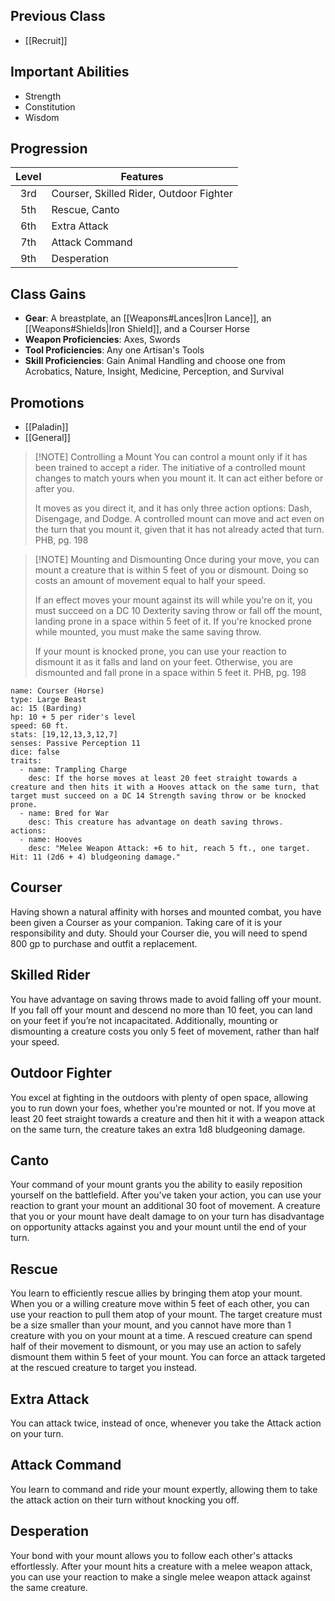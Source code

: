 ## Previous Class
- [[Recruit]]
## Important Abilities
- Strength
- Constitution
- Wisdom
## Progression
| Level | Features                                |
| :---: | --------------------------------------- |
|  3rd  | Courser, Skilled Rider, Outdoor Fighter |
|  5th  | Rescue, Canto                           |
|  6th  | Extra Attack                            |
|  7th  | Attack Command                          |
|  9th  | Desperation                             |
## Class Gains
- **Gear**: A breastplate, an [[Weapons#Lances|Iron Lance]], an [[Weapons#Shields|Iron Shield]], and a Courser Horse
- **Weapon Proficiencies**: Axes, Swords
- **Tool Proficiencies**: Any one Artisan's Tools
- **Skill Proficiencies**: Gain Animal Handling and choose one from Acrobatics, Nature, Insight, Medicine, Perception, and Survival
## Promotions
- [[Paladin]]
- [[General]]

> [!NOTE] Controlling a Mount
> You can control a mount only if it has been trained to accept a rider. The initiative of a controlled mount changes to match yours when you mount it. It can act either before or after you.
> 
> It moves as you direct it, and it has only three action options: Dash, Disengage, and Dodge. A controlled mount can move and act even on the turn that you mount it, given that it has not already acted that turn.
> PHB, pg. 198

> [!NOTE] Mounting and Dismounting
> Once during your move, you can mount a creature that is within 5 feet of you or dismount. Doing so costs an amount of movement equal to half your speed.
> 
> If an effect moves your mount against its will while you're on it, you must succeed on a DC 10 Dexterity saving throw or fall off the mount, landing prone in a space within 5 feet of it. If you're knocked prone while mounted, you must make the same saving throw.
> 
> If your mount is knocked prone, you can use your reaction to dismount it as it falls and land on your feet. Otherwise, you are dismounted and fall prone in a space within 5 feet it.
> PHB, pg. 198


```statblock
name: Courser (Horse)
type: Large Beast
ac: 15 (Barding)
hp: 10 + 5 per rider's level
speed: 60 ft.
stats: [19,12,13,3,12,7]
senses: Passive Perception 11
dice: false
traits:
  - name: Trampling Charge
    desc: If the horse moves at least 20 feet straight towards a creature and then hits it with a Hooves attack on the same turn, that target must succeed on a DC 14 Strength saving throw or be knocked prone.
  - name: Bred for War
    desc: This creature has advantage on death saving throws.
actions:
  - name: Hooves
    desc: "Melee Weapon Attack: +6 to hit, reach 5 ft., one target. Hit: 11 (2d6 + 4) bludgeoning damage."
```

## Courser
Having shown a natural affinity with horses and mounted combat, you have been given a Courser as your companion. Taking care of it is your responsibility and duty. Should your Courser die, you will need to spend 800 gp to purchase and outfit a replacement.
## Skilled Rider
You have advantage on saving throws made to avoid falling off your mount. If you fall off your mount and descend no more than 10 feet, you can land on your feet if you’re not incapacitated.
Additionally, mounting or dismounting a creature costs you only 5 feet of movement, rather than half your speed.
## Outdoor Fighter
You excel at fighting in the outdoors with plenty of open space, allowing you to run down your foes, whether you're mounted or not. 
If you move at least 20 feet straight towards a creature and then hit it with a weapon attack on the same turn, the creature takes an extra 1d8 bludgeoning damage.
## Canto
Your command of your mount grants you the ability to easily reposition yourself on the battlefield.
After you've taken your action, you can use your reaction to grant your mount an additional 30 foot of movement. A creature that you or your mount have dealt damage to on your turn has disadvantage on opportunity attacks against you and your mount until the end of your turn.
## Rescue
You learn to efficiently rescue allies by bringing them atop your mount. When you or a willing creature move within 5 feet of each other, you can use your reaction to pull them atop of your mount. The target creature must be a size smaller than your mount, and you cannot have more than 1 creature with you on your mount at a time.
A rescued creature can spend half of their movement to dismount, or you may use an action to safely dismount them within 5 feet of your mount. You can force an attack targeted at the rescued creature to target you instead.
## Extra Attack
You can attack twice, instead of once, whenever you take the Attack action on your turn.
## Attack Command
You learn to command and ride your mount expertly, allowing them to take the attack action on their turn without knocking you off.
## Desperation
Your bond with your mount allows you to follow each other's attacks effortlessly.
After your mount hits a creature with a melee weapon attack, you can use your reaction to make a single melee weapon attack against the same creature.